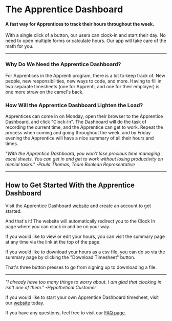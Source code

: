 
# The Apprentice Dashboard

#### A fast way for Apprentices to track their hours throughout the week. 

With a single click of a button, our users can clock-in and start their day. No need to open multiple forms or 
calculate hours. Our app will take care of the math for you. 

___
### Why Do We Need the Apprentice Dashboard?

For Apprentices in the Apprenti program, there is a lot to keep track of. New people, new responsibilities, new ways 
to code, and more. Having to fill in two separate timesheets (one for Apprenti, and one for their employer) is one more 
straw on 
the camel's back.  

### How Will the Apprentice Dashboard Lighten the Load?

Apprentices can come in on Monday, open their browser to the Apprentice Dashboard, and click 
"Clock-In". The Dashboard will do the task of recording the current time, 
and the Apprentice can get to work. Repeat the process when coming and going throughout the week, and by Friday evening 
the Apprentice will have a nice summary of all their hours and times. 

*"With the Apprentice Dashboard, you won't lose precious time managing excel sheets. You can get in and get to work 
without losing productivity on menial tasks." -Paula Thomas, Team Boolean Representative*

___
## How to Get Started With the Apprentice Dashboard

Visit the Apprentice Dashboard [website](http://apprenti.us-west-2.elasticbeanstalk.com/) and create an account to 
get started. 

And that's it! The website will automatically redirect you to the Clock In page where you can clock in and be on your
 way. 
 
 If you would like to view or edit your hours, you can visit the summary page at any time via the link at the top of 
 the page.
 
 If you would like to download your hours as a csv file, you can do so via the summary page by clicking the 
 "Download Timesheet" button. 
 
 That's three button presses to go from signing up to downloading a file.
 
 ___
 
 *"I already have too many things to worry about. I am glad that clocking in isn't one of them." -Hypothetical Customer*
 
 
 If you would like to start your own Apprentice Dashboard timesheet, visit our 
 [website](http://apprenti.us-west-2.elasticbeanstalk.com/) today.
 
 If you have any questions, feel free to visit our [FAQ page](./FAQs.md). 